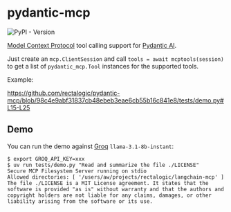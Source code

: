 # pydantic-mcp

![PyPI - Version](https://img.shields.io/pypi/v/pydantic-mcp)

[Model Context Protocol](https://modelcontextprotocol.io) tool calling support for [Pydantic AI](https://ai.pydantic.dev/).

Just create an `mcp.ClientSession` and call `tools = await mcptools(session)`
to get a list of `pydantic_mcp.Tool` instances for the supported tools.

Example:

https://github.com/rectalogic/pydantic-mcp/blob/98c4e9abf31837cb48ebeb3eae6cb55b16c841e8/tests/demo.py#L15-L25

## Demo

You can run the demo against [Groq](https://groq.com/) `llama-3.1-8b-instant`:
```sh-session
$ export GROQ_API_KEY=xxx
$ uv run tests/demo.py "Read and summarize the file ./LICENSE"
Secure MCP Filesystem Server running on stdio
Allowed directories: [ '/users/aw/projects/rectalogic/langchain-mcp' ]
The file ./LICENSE is a MIT License agreement. It states that the software is provided "as is" without warranty and that the authors and copyright holders are not liable for any claims, damages, or other liability arising from the software or its use.
```
